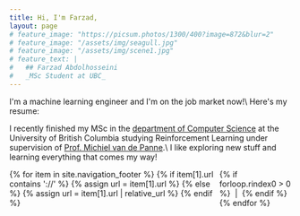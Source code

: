 ```yaml
---
title: Hi, I'm Farzad,
layout: page
# feature_image: "https://picsum.photos/1300/400?image=872&blur=2"
# feature_image: "/assets/img/seagull.jpg"
# feature_image: "/assets/img/scene1.jpg"
# feature_text: |
#   ## Farzad Abdolhosseini
#   _MSc Student at UBC_
---
```


I'm a machine learning engineer and I'm on the job market now!\\
Here's my resume:
<a href="/assets/resume.pdf" title="Resume"><i class="mdi mdi-36px mdi-file-pdf"></i></a>

I recently finished my MSc in the [department of Computer Science](http://cs.ubc.ca/) at the University of British Columbia studying Reinforcement Learning under supervision of [Prof. Michiel van de Panne](http://cs.ubc.ca/~van/).\\
I like exploring new stuff and learning everything that comes my way!

<div style="display: flex; justify-content: center">
{% for item in site.navigation_footer %}
  {% if item[1].url contains '://' %}
  {% assign url = item[1].url %}
  {% else %}
  {% assign url = item[1].url | relative_url %}
  {% endif %}
    <a href="{{ url }}" title="{{ item[0] }}"><i class="mdi mdi-36px mdi-{{ item[1].icon }}"></i></a>
  {% if forloop.rindex0 > 0 %}&nbsp;&nbsp;|&nbsp;&nbsp;{% endif %}
{% endfor %}
</div>

